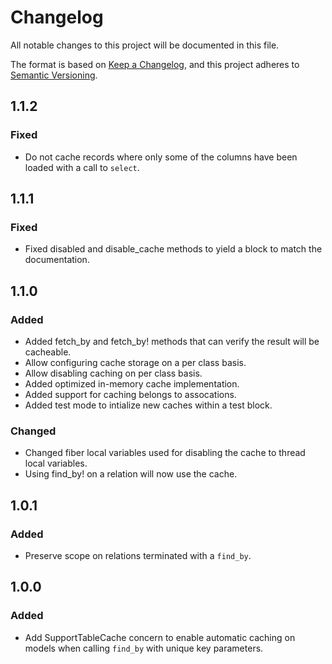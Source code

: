 # Changelog
All notable changes to this project will be documented in this file.

The format is based on [Keep a Changelog](https://keepachangelog.com/en/1.0.0/),
and this project adheres to [Semantic Versioning](https://semver.org/spec/v2.0.0.html).

## 1.1.2

### Fixed
- Do not cache records where only some of the columns have been loaded with a call to `select`.

## 1.1.1

### Fixed
- Fixed disabled and disable_cache methods to yield a block to match the documentation.

## 1.1.0

### Added
- Added fetch_by and fetch_by! methods that can verify the result will be cacheable.
- Allow configuring cache storage on a per class basis.
- Allow disabling caching on per class basis.
- Added optimized in-memory cache implementation.
- Added support for caching belongs to assocations.
- Added test mode to intialize new caches within a test block.

### Changed
- Changed fiber local variables used for disabling the cache to thread local variables.
- Using find_by! on a relation will now use the cache.

## 1.0.1

### Added
- Preserve scope on relations terminated with a `find_by`.

## 1.0.0

### Added
- Add SupportTableCache concern to enable automatic caching on models when calling `find_by` with unique key parameters.
